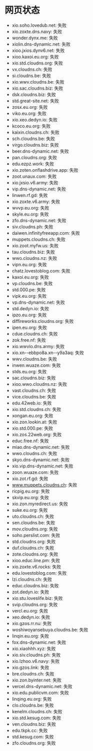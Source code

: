 # 网页状态
- xio.soho.lovedub.net: 失败
- xio.zoxte.dns.navy: 失败
- wonder.dynx.me: 失败
- xiolin.dns-dynamic.net: 失败
- xioo.jxios.dynv6.net: 失败
- xioo.kaxoi.eu.org: 失败
- xio.std.cloudns.org: 失败
- vx.cloudns.ch: 失败
- si.cloudns.be: 失败
- xio.wwv.cloudns.be: 失败
- xio.sac.cloudns.biz: 失败
- dsk.cloudns.biz: 失败
- std.great-site.net: 失败
- zosx.eu.org: 失败
- viko.eu.org: 失败
- xio.xeo.dedyn.io: 失败
- kcoco.eu.org: 失败
- kaixin.cloudns.ch: 失败
- sch.cloudns.be: 失败
- virgo.cloudns.biz: 失败
- beer.dns-dynamic.net: 失败
- pan.cloudns.org: 失败
- edu.ezpz.work: 失败
- xio.zoten.onflashdrive.app: 失败
- zoot.unaux.com: 失败
- xio.jxsio.v6.army: 失败
- vip.dns-dynamic.net: 失败
- linwen.rf.gd: 失败
- xio.zoxte.v6.army: 失败
- wvvp.eu.org: 失败
- skyle.eu.org: 失败
- zfo.dns-dynamic.net: 失败
- siv.cloudns.ph: 失败
- daiwen.infinityfreeapp.com: 失败
- muppets.cloudns.ch: 失败
- xio.zoot.myfw.us: 失败
- tau.cloudns.biz: 失败
- wwo.cloudns.nz: 失败
- vipn.eu.org: 失败
- chatz.lovestoblog.com: 失败
- kaxoi.eu.org: 失败
- vp.cloudns.be: 失败
- std.000.pe: 失败
- vipk.eu.org: 失败
- vp.dns-dynamic.net: 失败
- std.dedyn.io: 失败
- ipzo.eu.org: 失败
- diffireworks.cloudns.org: 失败
- ipen.eu.org: 失败
- cdue.cloudns.ch: 失败
- zok.free.nf: 失败
- xio.wwvio.dns.army: 失败
- xio.xn--ebbpo8a.xn--y9a3aq: 失败
- wwv.cloudns.be: 失败
- inwen.wuaze.com: 失败
- stds.eu.org: 失败
- sac.cloudns.biz: 失败
- xioo.wwo.cloudns.nz: 失败
- vast.cloudns.ch: 失败
- vice.cloudns.be: 失败
- edu.42web.io: 失败
- xio.std.cloudns.ch: 失败
- xongan.eu.org: 失败
- xio.zon.lookin.at: 失败
- xio.std.000.pe: 失败
- xio.zos.22web.org: 失败
- educ.free.nf: 失败
- miao.dns-dynamic.net: 失败
- wwo.cloudns.ch: 失败
- skyo.dns-dynamic.net: 失败
- xio.vip.dns-dynamic.net: 失败
- zoon.wuaze.com: 失败
- xio.zot.rf.gd: 失败
- www.muppets.cloudns.ch: 失败
- ricpig.eu.org: 失败
- skvip.eu.org: 失败
- xio.zon.myredirect.us: 失败
- suke.eu.org: 失败
- uto.cloudns.ch: 失败
- sen.cloudns.be: 失败
- mov.cloudns.org: 失败
- soho.perslist.com: 失败
- std.cloudns.org: 失败
- duf.cloudns.ch: 失败
- zote.cloudns.org: 失败
- xioo.educ.line.pm: 失败
- xio.zoxte.v6.rocks: 失败
- edu.lovestoblog.com: 失败
- lzi.cloudns.ch: 失败
- educ.cloudns.biz: 失败
- zot.dedyn.io: 失败
- xio.stu.loveslife.biz: 失败
- svip.cloudns.org: 失败
- vercl.eu.org: 失败
- xeo.dedyn.io: 失败
- xio.gzos.rr.nu: 失败
- woshiwoyansebuya.cloudns.be: 失败
- linqin.eu.org: 失败
- fox.dns-dynamic.net: 失败
- xio.xiaohhh.xyz: 失败
- xio.siv.cloudns.ph: 失败
- xio.lzhoo.v6.navy: 失败
- xio.gzos.link: 失败
- bre.cloudns.ch: 失败
- xio.zon.byinter.net: 失败
- vercel.dns-dynamic.net: 失败
- xio.edu.publicvm.com: 失败
- linqing.eu.org: 失败
- clo.cloudns.be: 失败
- kenelm.cloudns.ch: 失败
- xio.std.kesug.com: 失败
- ven.cloudns.biz: 失败
- edu.tkpk.cc: 失败
- std.kesug.com: 失败
- zfo.cloudns.org: 失败
